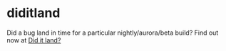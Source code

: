 # diditland
Did a bug land in time for a particular nightly/aurora/beta build? Find out now at [Did it land?](https://gijsk.github.io/diditland/)
